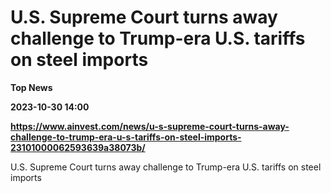 # U.S. Supreme Court turns away challenge to Trump-era U.S. tariffs on steel imports
**Top News**

**2023-10-30 14:00**

**https://www.ainvest.com/news/u-s-supreme-court-turns-away-challenge-to-trump-era-u-s-tariffs-on-steel-imports-23101000062593639a38073b/**

U.S. Supreme Court turns away challenge to Trump-era U.S. tariffs on steel imports
